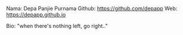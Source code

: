 Nama: Depa Panjie Purnama
Github: https://github.com/depapp
Web: https://depapp.github.io

Bio: "when there's nothing left, go right.."